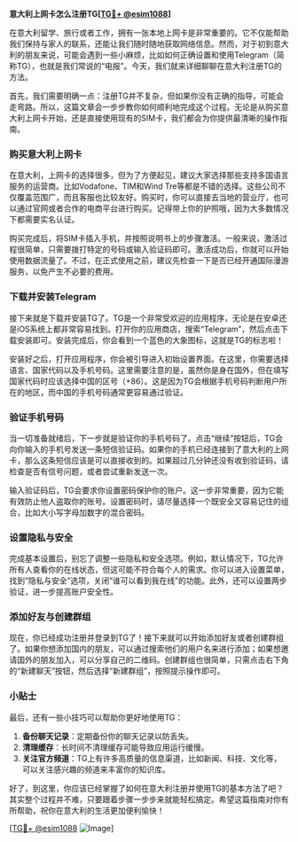 **意大利上网卡怎么注册TG[[TG💪+ @esim1088](https://t.me/s/esim1088)]**

在意大利留学、旅行或者工作，拥有一张本地上网卡是非常重要的。它不仅能帮助我们保持与家人的联系，还能让我们随时随地获取网络信息。然而，对于初到意大利的朋友来说，可能会遇到一些小麻烦，比如如何正确设置和使用Telegram（简称TG），也就是我们常说的“电报”。今天，我们就来详细聊聊在意大利注册TG的方法。

首先，我们需要明确一点：注册TG并不复杂，但如果你没有正确的指导，可能会走弯路。所以，这篇文章会一步步教你如何顺利地完成这个过程。无论是从购买意大利上网卡开始，还是直接使用现有的SIM卡，我们都会为你提供最清晰的操作指南。

### 购买意大利上网卡

在意大利，上网卡的选择很多，但为了方便起见，建议大家选择那些支持多国语言服务的运营商。比如Vodafone、TIM和Wind Tre等都是不错的选择。这些公司不仅覆盖范围广，而且客服也比较友好。购买时，你可以直接去当地的营业厅，也可以通过官网或者合作的电商平台进行购买。记得带上你的护照哦，因为大多数情况下都需要实名认证。

购买完成后，将SIM卡插入手机，并按照说明书上的步骤激活。一般来说，激活过程很简单，只需要拨打特定的号码或输入验证码即可。激活成功后，你就可以开始使用数据流量了。不过，在正式使用之前，建议先检查一下是否已经开通国际漫游服务，以免产生不必要的费用。

### 下载并安装Telegram

接下来就是下载并安装TG了。TG是一个非常受欢迎的应用程序，无论是在安卓还是iOS系统上都非常容易找到。打开你的应用商店，搜索“Telegram”，然后点击下载安装即可。安装完成后，你会看到一个蓝色的大象图标，这就是TG的标志啦！

安装好之后，打开应用程序，你会被引导进入初始设置界面。在这里，你需要选择语言、国家代码以及手机号码。这里需要注意的是，虽然你是身在国外，但在填写国家代码时应该选择中国的区号（+86）。这是因为TG会根据手机号码判断用户所在的地区，而中国的手机号码通常更容易通过验证。

### 验证手机号码

当一切准备就绪后，下一步就是验证你的手机号码了。点击“继续”按钮后，TG会向你输入的手机号发送一条短信验证码。如果你的手机已经连接到了意大利的上网卡，那么这条短信应该是可以直接收到的。如果超过几分钟还没有收到验证码，请检查是否有信号问题，或者尝试重新发送一次。

输入验证码后，TG会要求你设置密码保护你的账户。这一步非常重要，因为它能有效防止他人盗取你的账号。设置密码时，请尽量选择一个既安全又容易记住的组合，比如大小写字母加数字的混合密码。

### 设置隐私与安全

完成基本设置后，别忘了调整一些隐私和安全选项。例如，默认情况下，TG允许所有人查看你的在线状态，但这可能不符合每个人的需求。你可以进入设置菜单，找到“隐私与安全”选项，关闭“谁可以看到我在线”的功能。此外，还可以设置两步验证，进一步提高账户安全性。

### 添加好友与创建群组

现在，你已经成功注册并登录到TG了！接下来就可以开始添加好友或者创建群组了。如果你想添加国内的朋友，可以通过搜索他们的用户名来进行添加；如果想邀请国外的朋友加入，可以分享自己的二维码。创建群组也很简单，只需点击右下角的“新建聊天”按钮，然后选择“新建群组”，按照提示操作即可。

### 小贴士

最后，还有一些小技巧可以帮助你更好地使用TG：

1. **备份聊天记录**：定期备份你的聊天记录以防丢失。
2. **清理缓存**：长时间不清理缓存可能导致应用运行缓慢。
3. **关注官方频道**：TG上有许多高质量的信息渠道，比如新闻、科技、文化等，可以关注感兴趣的频道来丰富你的知识库。

好了，到这里，你应该已经掌握了如何在意大利注册并使用TG的基本方法了吧？其实整个过程并不难，只要跟着步骤一步步来就能轻松搞定。希望这篇指南对你有所帮助，祝你在意大利的生活更加便利愉快！

[[TG💪+ @esim1088](https://t.me/s/esim1088) ![Image](https://i.postimg.cc/4NQfJmqS/Snipaste-2025-05-13-00-14-12.png)]